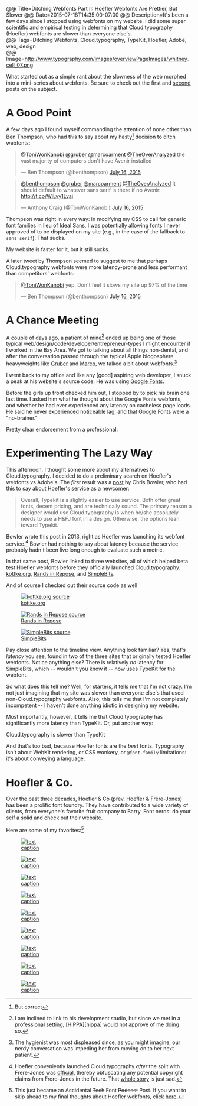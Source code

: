 @@ Title=Ditching Webfonts Part II: Hoefler Webfonts Are Prettier, But Slower 
@@ Date=2015-07-18T14:35:00-07:00
@@ Description=It's been a few days since I stopped using webfonts on my website. I did some super scientific and empirical testing in determining that Cloud.typography (Hoefler) webfonts are slower than everyone else's.  
@@ Tags=Ditching Webfonts, Cloud.typography, TypeKit, Hoefler, Adobe, web, design  
@@ Image=http://www.typography.com/images/overviewPageImages/whitney_cell_07.png  

<div class="topstory">What started out as a simple rant about the slowness of the web morphed into a mini-series about webfonts. Be sure to check out the <a href-"http://www.theoveranalyzed.net/2015/7/12/why-the-web-is-so-slow">first</a> and <a href="http://www.theoveranalyzed.net/2015/7/15/ditching-webfonts">second</a> posts on the subject.</div>

# A Good Point

A few days ago I found myself commanding the attention of none other than Ben Thompson, who had this to say about my hasty[^has] decision to ditch webfonts:

<blockquote class="twitter-tweet tw-align-center" lang="en"><p lang="en" dir="ltr"><a href="https://twitter.com/ToniWonKanobi">@ToniWonKanobi</a> <a href="https://twitter.com/gruber">@gruber</a> <a href="https://twitter.com/marcoarment">@marcoarment</a> <a href="https://twitter.com/TheOverAnalyzed">@TheOverAnalyzed</a> the vast majority of computers don&#39;t have Avenir installed</p>&mdash; Ben Thompson (@benthompson) <a href="https://twitter.com/benthompson/status/621555208657592320">July 16, 2015</a></blockquote> <script async src="//platform.twitter.com/widgets.js" charset="utf-8"></script>

<blockquote class="twitter-tweet tw-align-center" lang="en"><p lang="en" dir="ltr"><a href="https://twitter.com/benthompson">@benthompson</a> <a href="https://twitter.com/gruber">@gruber</a> <a href="https://twitter.com/marcoarment">@marcoarment</a> <a href="https://twitter.com/TheOverAnalyzed">@TheOverAnalyzed</a> It should default to whatever sans serif is there if no Avenir: <a href="http://t.co/WiLvy1Lvai">http://t.co/WiLvy1Lvai</a></p>&mdash; Anthony Craig (@ToniWonKanobi) <a href="https://twitter.com/ToniWonKanobi/status/621555527638609920">July 16, 2015</a></blockquote> <script async src="//platform.twitter.com/widgets.js" charset="utf-8"></script>

Thompson was right in every way: in modifying my CSS to call for generic font families in lieu of Ideal Sans, I was potentially allowing fonts I never approved of to be displayed on my site (e.g., in the case of the fallback to `sans serif`). That sucks.

My website is faster for it, but it still sucks.

A later tweet by Thompson seemed to suggest to me that perhaps Cloud.typography webfonts were more latency-prone and less performant than competitors' webfonts:

<blockquote class="twitter-tweet tw-align-center" lang="en"><p lang="en" dir="ltr"><a href="https://twitter.com/ToniWonKanobi">@ToniWonKanobi</a> yep. Don&#39;t feel it slows my site up 97% of the time</p>&mdash; Ben Thompson (@benthompson) <a href="https://twitter.com/benthompson/status/621561134663897088">July 16, 2015</a></blockquote> <script async src="//platform.twitter.com/widgets.js" charset="utf-8"></script>

# A Chance Meeting

A couple of days ago, a patient of mine[^hippa] ended up being one of those typical web/design/code/developer/entrepreneur-types I might encounter if I worked in the Bay Area. We got to talking about all things non-dental,  and after the conversation passed through the typical Apple blogosphere heavyweights like [Gruber](http://daringfireball.net) and [Marco](http://marco.org), we talked a bit about webfonts.[^hy] 

I went back to my office and like any [good] aspiring web developer, I snuck a peak at his website's source code. He was using [Google Fonts](https://en.wikipedia.org/wiki/Google_Fonts).

Before the girls up front checked him out, I stopped by to pick his brain one last time. I asked him what he thought about the Google Fonts webfonts, and whether he had ever experienced any latency on cacheless page loads. He said he never experienced noticeable lag, and that Google Fonts were a "no-brainer."

Pretty clear endorsement from a professional.

# Experimenting The Lazy Way

This afternoon, I thought some more about my alternatives to Cloud.typography. I decided to do a preliminary search on Hoefler's webfonts vs Adobe's. The *first* result was a [post][cb] by Chris Bowler, who had this to say about Hoefler's service as a newcomer:
>Overall, Typekit is a slightly easier to use service. Both offer great fonts, decent pricing, and are technically sound. The primary reason a designer would use Cloud.typography is when he/she absolutely needs to use a H&FJ font in a design. Otherwise, the options lean toward Typekit.

Bowler wrote this post in 2013, right as Hoefler was launching its webfont service.[^this] Bowler had nothing to say about latency because the service probably hadn't been live long enough to evaluate such a metric.

In that same post, Bowler linked to three websites, all of which helped beta test Hoefler webfonts before they officially launched Cloud.typography: [kottke.org](http://kottke.org), [Rands in Repose](http://randsinrepose.com), and [SimpleBits](http://simplebits.com).

And of course I checked out their source code as well

<figure>
	<a class="nohover" href="http://d.pr/i/1avLf+">
		<img src="http://d.pr/i/1avLf+" alt="kottke.org source" />
	</a>
	<figcaption><a href="http://kottke.org">kottke.org</a></figcaption>
</figure>

<figure>
	<a class="nohover" href="http://d.pr/i/15wmR+">
		<img src="http://d.pr/i/15wmR+" alt="Rands in Repose source" />
	</a>
	<figcaption><a href="http://http://randsinrepose.com">Rands in Repose</a></figcaption>
</figure>

<figure>
	<a class="nohover" href="http://d.pr/i/12YZx+">
		<img src="http://d.pr/i/12YZx+" alt="SimpleBits source" />
	</a>
	<figcaption><a href="http://http://simplebits.com">SimpleBits</a></figcaption>
</figure>

Pay close attention to the timeline view. Anything look familiar? Yes, that's *latency* you see, found in two of the three sites that originally tested Hoefler webfonts. Notice anything else? There is relatively *no* latency for SimpleBits, which -- wouldn't you know it -- now uses TypeKit for the webfont.

So what does this tell me? Well, for starters, it tells me that I'm not crazy. I'm not just imagining that my site was slower than everyone else's that used non-Cloud.typography webfonts. Also, this tells me that I'm not completely incompetent -- I haven't done anything idiotic in designing my website.

Most importantly, however, it tells me that Cloud.typography has significantly more latency than TypeKit. Or, put another way:

<p class="takehome" id="boom">Cloud.typography is slower than TypeKit</p>

And that's too bad, because Hoefler fonts are the *best* fonts. Typography isn't about WebKit rendering, or CSS wonkery, or `@font-family` limitations: it's about conveying a language. 

# Hoefler & Co.

Over the past three decades, Hoefler & Co (prev. Hoefler & Frere-Jones) has been a prolific font foundry. They have contributed to a wide variety of clients, from everyone's favorite fruit company to Barry. Font nerds: do your self a solid and check out their website. 

Here are some of my favorites:[^acc] 

<figure class="wide">
	<a class="nohover" href="contentlink">
		<img src="imagelink" alt="text" />
	</a>
	<figcaption><a href="">caption</a></figcaption>
</figure>

<figure class="wide">
	<a class="nohover" href="contentlink">
		<img src="imagelink" alt="text" />
	</a>
	<figcaption><a href="">caption</a></figcaption>
</figure>

<figure class="wide">
	<a class="nohover" href="contentlink">
		<img src="imagelink" alt="text" />
	</a>
	<figcaption><a href="">caption</a></figcaption>
</figure>

<figure class="wide">
	<a class="nohover" href="contentlink">
		<img src="imagelink" alt="text" />
	</a>
	<figcaption><a href="">caption</a></figcaption>
</figure>

<figure class="wide">
	<a class="nohover" href="contentlink">
		<img src="imagelink" alt="text" />
	</a>
	<figcaption><a href="">caption</a></figcaption>
</figure>

<figure class="wide">
	<a class="nohover" href="contentlink">
		<img src="imagelink" alt="text" />
	</a>
	<figcaption><a href="">caption</a></figcaption>
</figure>

<figure class="wide">
	<a class="nohover" href="contentlink">
		<img src="imagelink" alt="text" />
	</a>
	<figcaption><a href="">caption</a></figcaption>
</figure>

<figure class="wide">
	<a class="nohover" href="contentlink">
		<img src="imagelink" alt="text" />
	</a>
	<figcaption><a href="">caption</a></figcaption>
</figure>

<figure class="wide">
	<a class="nohover" href="contentlink">
		<img src="imagelink" alt="text" />
	</a>
	<figcaption><a href="">caption</a></figcaption>
</figure>

[^acc]: This just became an Accidental <del>Tech</del> Font <del>Podcast</del> Post. If you want to skip ahead to my final thoughts about Hoefler webfonts, click [here](http://www.theoveranalyzed.net/2015/7/18/ditching-webfonts-part-ii#final-thoughts).
[^has]: But correct
[^hippa]: I am inclined to link to his development studio, but since we met in a professional setting, [HIPPA][hippa] would not approve of me doing so.
[^hy]: The hygienist was most displeased since, as you might imagine, our nerdy conversation was impeding her from moving on to her next patient.
[^this]: Hoefler conveniently launched Cloud.typography *after* the split with Frere-Jones was [official][off], thereby obfuscating any potential copyright claims from Frere-Jones in the future. That [whole story][ws] is just sad.

[cb]: http://chrisbowler.com/journal/cloud-vs-typekit
[off]: http://gizmodo.com/what-hoefler-frere-jones-breakup-means-for-the-futur-1503686340
[ws]: http://typography.com/press/20140117

